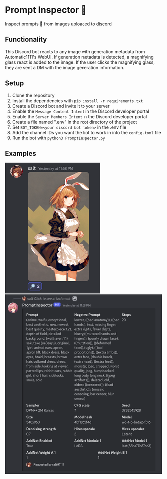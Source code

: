 # Prompt Inspector 🔎
Inspect prompts 🔎 from images uploaded to discord

## Functionality

This Discord bot reacts to any image with generation metadata from Automatic1111's WebUI.
If generation metadata is detected, a magnifying glass react is added to the image. If the user
clicks the magnifying glass, they are sent a DM with the image generation information.

## Setup

1. Clone the repository
2. Install the dependencies with `pip install -r requirements.txt`
3. Create a Discord bot and invite it to your server
4. Enable the `Message Content Intent` in the Discord developer portal
5. Enable the `Server Members Intent` in the Discord developer portal
6. Create a file named ".env" in the root directory of the project
7. Set `BOT_TOKEN=<your discord bot token>` in the .env file
8. Add the channel IDs you want the bot to work in into the `config.toml` file
9. Run the bot with `python3 PromptInspector.py`

## Examples
![Example 1](images/2023-03-09_00-14.png)
![Example 2](images/2023-03-09_00-14_1.png)